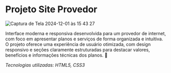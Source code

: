 # Projeto Site Provedor

![Captura de Tela 2024-12-01 às 15 43 27](https://github.com/user-attachments/assets/ec4b23f2-b491-40d8-acfc-5b1ff3fdaf3c)

Interface moderna e responsiva desenvolvida para um provedor de internet, com foco em apresentar planos e serviços de forma organizada e intuitiva. O projeto oferece uma experiência de usuário otimizada, com design responsivo e seções claramente estruturadas para destacar valores, benefícios e informações técnicas dos planos. 🚀

*Tecnologias utilizadas: HTML5, CSS3*
